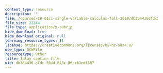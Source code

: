 ```yaml
---
content_type: resource
description: ''
file: /courses/18-01sc-single-variable-calculus-fall-2010/db364436dfdc50dd843c86cc61edf687_iHErQuZ8M-I.vtt
file_size: 22244
file_type: application/x-subrip
hide_download: true
hide_download_original: null
learning_resource_types: []
license: https://creativecommons.org/licenses/by-nc-sa/4.0/
ocw_type: OCWFile
resourcetype: Other
title: 3play caption file
uid: db364436-dfdc-50dd-843c-86cc61edf687
---
```

